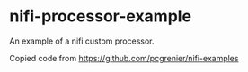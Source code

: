 # nifi-processor-example
An example of a nifi custom processor. 

Copied code from https://github.com/pcgrenier/nifi-examples
